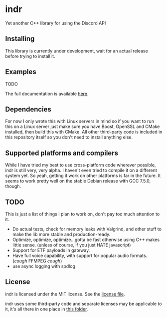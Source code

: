 # indr
Yet another C++ library for using the Discord API

## Installing
This library is currently under development, wait for an actual release before trying to install it.

## Examples
TODO

The full documentation is available [here](https://gupt-a.github.io/indr/).

## Dependencies
For now I only wrote this with Linux servers in mind so if you want to run this on a Linux server
just make sure you have Boost, OpenSSL and CMake installed, then build this with CMake. All other third-party
code is included in this repository itself so you don't need to install anything else.


## Supported platforms and compilers
While I have tried my best to use cross-platform code wherever possible, indr is still very, very alpha.
I haven't even tried to compile it on a different system yet. So yeah, getting it work on other platforms is far in the 
future. It seems to work pretty well on the stable Debian release with GCC 7.5.0, though.

## TODO
This is just a list of things I plan to work on, don't pay too much attention to it.
  * Do actual tests, check for memory leaks with Valgrind, and other stuff to make the lib more stable and production-ready.
  * Optimize, optimize, optimize...gotta be fast otherwise using C++ makes little sense. (unless of course, if you just HATE javascript)
  * Support for ETF payloads in gateway.
  * Have full voice capability, with support for popular audio formats. (*cough* FFMPEG *cough*)
  * use async logging with spdlog

## License
indr is licensed under the MIT license. See the [license file](LICENSE).

indr uses some third-party code and separate licenses may be applicable to it, it's all there
in one place in [this folder](include/third_party).